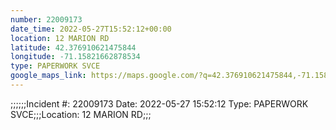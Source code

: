 ```yaml
---
number: 22009173
date_time: 2022-05-27T15:52:12+00:00
location: 12 MARION RD
latitude: 42.376910621475844
longitude: -71.15821662878534
type: PAPERWORK SVCE
google_maps_link: https://maps.google.com/?q=42.376910621475844,-71.15821662878534
---
```


;;;;;;Incident #: 22009173  Date: 2022-05-27 15:52:12   Type: PAPERWORK SVCE;;;Location: 12 MARION RD;;;
